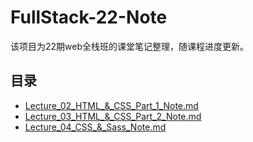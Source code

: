 # FullStack-22-Note
该项目为22期web全栈班的课堂笔记整理，随课程进度更新。
## 目录
- [Lecture_02_HTML_&_CSS_Part_1_Note.md](https://github.com/australiaitgroup/FullStack-22-Note/blob/4931685f6041a2264157059ba9bb8ec278b92a48/Lecture_02_HTML_%26_CSS_Part_1_Note.md)
- [Lecture_03_HTML_&_CSS_Part_2_Note.md](https://github.com/australiaitgroup/FullStack-22-Note/blob/4931685f6041a2264157059ba9bb8ec278b92a48/Lecture_03_HTML_%26_CSS_Part_2_Note.md)
- [Lecture_04_CSS_&_Sass_Note.md](https://github.com/australiaitgroup/FullStack-22-Note/blob/29f92df2435c88e53bf02e667d9dcb654d3abc3f/Lecture_04_CSS_%26_Sass_Note.md)
